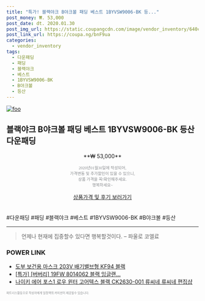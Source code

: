 ```yaml
--- 
title: "특가! 블랙야크 B야크볼 패딩 베스트 1BYVSW9006-BK 등..." 
post_money: ₩. 53,000 
post_date: dt. 2020.01.30 
post_img_url: https://static.coupangcdn.com/image/vendor_inventory/640c/936e44240ffd9534ef9de1fedbc6387d2fdd3334120e7309016abce3f332.jpg 
post_link_url: https://coupa.ng/bnF9ua 
categories: 
  - vendor_inventory 
tags: 
  - 다운패딩 
  - 패딩 
  - 블랙야크 
  - 베스트 
  - 1BYVSW9006-BK 
  - B야크볼 
  - 등산 
--- 
```

[![foo](https://static.coupangcdn.com/image/vendor_inventory/640c/936e44240ffd9534ef9de1fedbc6387d2fdd3334120e7309016abce3f332.jpg)](https://coupa.ng/bnF9ua) 

## 블랙야크 B야크볼 패딩 베스트 1BYVSW9006-BK 등산 다운패딩 
<p style="text-align: center;">**₩ 53,000**</p> 
<p style="text-align: center;"><span style="color: #898c8f; font-family: Georgia,Times,serif; font-size: 0.75em;">2020년01월30일에 작성되어, <br>가격변동 및 추가할인이 있을 수 있으니,<br> 상품 가격을 꼭!확인해주세요.<br>행복하세요~</span> 
</p>	 
<div markdown="0" style="text-align: center;"><a href="https://coupa.ng/bnF9ua" class="btn btn--success">상품가격 및 후기 보러가기</a></div> 
<br><br> 
  #다운패딩 #패딩 #블랙야크 #베스트 #1BYVSW9006-BK #B야크볼 #등산 
<hr> 

> 언제나 현재에 집중할수 있다면 행복할것이다. – 파울로 코엘료 


### POWER LINK

* <a href="https://blog.naver.com/fasyy4321/221789751234" target="_blank">도부 보건용 마스크 203V 배기밸브형 KF94 블랙</a>
* <a href="https://blog.naver.com/an0733/221788030172" target="_blank">[특가] [버버리] 19FW 8014062 블랙 잉글랜...</a>
* <a href="https://blog.naver.com/fasyy4321/221786308962" target="_blank">나이키 에어 포스1 로우 윈터 고어텍스 블랙 CK2630-001 류씨네 류씨네 편집샵</a>

<span style="color: #898c8f; font-family: Georgia,Times,serif; font-size: 0.55em;">파트너스활동으로 작성자에게 일정액의 커미션이 제공될수 있습니다.</span> 
